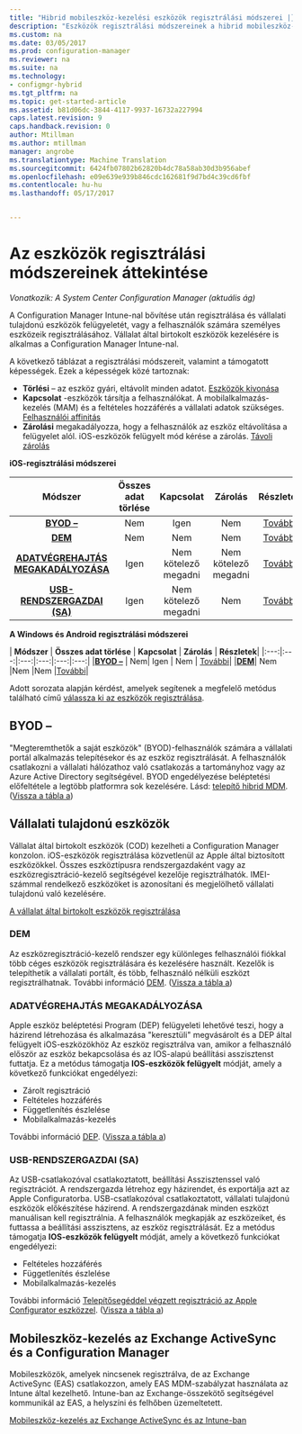 ```yaml
---
title: "Hibrid mobileszköz-kezelési eszközök regisztrálási módszerei |} Microsoft Docs"
description: "Eszközök regisztrálási módszereinek a hibrid mobileszköz-kezelést."
ms.custom: na
ms.date: 03/05/2017
ms.prod: configuration-manager
ms.reviewer: na
ms.suite: na
ms.technology:
- configmgr-hybrid
ms.tgt_pltfrm: na
ms.topic: get-started-article
ms.assetid: b81d06dc-3844-4117-9937-16732a227994
caps.latest.revision: 9
caps.handback.revision: 0
author: Mtillman
ms.author: mtillman
manager: angrobe
ms.translationtype: Machine Translation
ms.sourcegitcommit: 6424fb07802b62820b4dc78a58ab30d3b956abef
ms.openlocfilehash: e09e639e939b846cdc162681f9d7bd4c39cd6fbf
ms.contentlocale: hu-hu
ms.lasthandoff: 05/17/2017


---
```

# <a name="overview-of-device-enrollment-methods"></a>Az eszközök regisztrálási módszereinek áttekintése

*Vonatkozik: A System Center Configuration Manager (aktuális ág)*

A Configuration Manager Intune-nal bővítése után regisztrálása és vállalati tulajdonú eszközök felügyeletét, vagy a felhasználók számára személyes eszközeik regisztrálásához. Vállalat által birtokolt eszközök kezelésére is alkalmas a Configuration Manager Intune-nal.

A következő táblázat a regisztrálási módszereit, valamint a támogatott képességek. Ezek a képességek közé tartoznak:
- **Törlési** – az eszköz gyári, eltávolít minden adatot. [Eszközök kivonása](../deploy-use/wipe-lock-reset-devices.md)
- **Kapcsolat** -eszközök társítja a felhasználókat. A mobilalkalmazás-kezelés (MAM) és a feltételes hozzáférés a vállalati adatok szükséges. [Felhasználói affinitás](../deploy-use/user-affinity-for-hybrid-managed-devices.md)
- **Zárolási** megakadályozza, hogy a felhasználók az eszköz eltávolítása a felügyelet alól. iOS-eszközök felügyelt mód kérése a zárolás. [Távoli zárolás](../deploy-use/wipe-lock-reset-devices.md#remote-lock)

**iOS-regisztrálási módszerei**

| **Módszer** |    **Összes adat törlése** |    **Kapcsolat**    |    **Zárolás** | **Részletek** |
|:---:|:---:|:---:|:---:|:---:|
|**[BYOD –](#byod)** | Nem|    Igen |    Nem | [További](../deploy-use/enable-platform-enrollment.md)|
|**[DEM](#dem)**|    Nem |Nem |Nem    | [További](../deploy-use/enroll-devices-with-device-enrollment-manager.md)|
|**[ADATVÉGREHAJTÁS MEGAKADÁLYOZÁSA](#dep)**|    Igen |    Nem kötelező megadni |    Nem kötelező megadni|[További](../deploy-use/ios-device-enrollment-program-for-hybrid.md)|
|**[USB-RENDSZERGAZDAI (SA)](#usb-sa)**|    Igen |    Nem kötelező megadni |    Nem| [További](../deploy-use/ios-hybrid-enrollment-using-apple-configurator.md)|

**A Windows és Android regisztrálási módszerei**

| **Módszer** |    **Összes adat törlése** |    **Kapcsolat**    |    **Zárolás** | **Részletek**|
|:---:|:---:|:---:|:---:|:---:|:---:|
|**[BYOD –](#byod)** | Nem|    Igen |    Nem | [További](../deploy-use/enroll-hybrid-windows.md)|
|**[DEM](#dem)**|    Nem |Nem |Nem    |[További](../deploy-use/enroll-devices-with-device-enrollment-manager.md)|

Adott sorozata alapján kérdést, amelyek segítenek a megfelelő metódus található című [válassza ki az eszközök regisztrálása](/intune/get-started/choose-how-to-enroll-devices1).

## <a name="byod"></a>BYOD –
"Megteremthetők a saját eszközök" (BYOD)-felhasználók számára a vállalati portál alkalmazás telepítésekor és az eszköz regisztrálását. A felhasználók csatlakozni a vállalati hálózathoz való csatlakozás a tartományhoz vagy az Azure Active Directory segítségével. BYOD engedélyezése beléptetési előfeltétele a legtöbb platformra sok kezelésére. Lásd: [telepítő hibrid MDM](../deploy-use/setup-hybrid-mdm.md). ([Vissza a tábla a](#overview-of-device-enrollment-methods))

## <a name="corporate-owned-devices"></a>Vállalati tulajdonú eszközök
Vállalat által birtokolt eszközök (COD) kezelheti a Configuration Manager konzolon. iOS-eszközök regisztrálása közvetlenül az Apple által biztosított eszközökkel. Összes eszköztípusra rendszergazdaként vagy az eszközregisztráció-kezelő segítségével kezelője regisztrálhatók. IMEI-számmal rendelkező eszközöket is azonosítani és megjelölhető vállalati tulajdonú való kezelésére.

[A vállalat által birtokolt eszközök regisztrálása](../deploy-use/enroll-company-owned-devices.md)

### <a name="dem"></a>DEM
Az eszközregisztráció-kezelő rendszer egy különleges felhasználói fiókkal több céges eszközök regisztrálására és kezelésére használt. Kezelők is telepíthetik a vállalati portált, és több, felhasználó nélküli eszközt regisztrálhatnak. További információ [DEM](../deploy-use/enroll-devices-with-device-enrollment-manager.md). ([Vissza a tábla a](#overview-of-device-enrollment-methods))

### <a name="dep"></a>ADATVÉGREHAJTÁS MEGAKADÁLYOZÁSA
Apple eszköz beléptetési Program (DEP) felügyeleti lehetővé teszi, hogy a házirend létrehozása és alkalmazása "keresztüli" megvásárolt és a DEP által felügyelt iOS-eszközökhöz Az eszköz regisztrálva van, amikor a felhasználó először az eszköz bekapcsolása és az IOS-alapú beállítási asszisztenst futtatja. Ez a metódus támogatja **IOS-eszközök felügyelt** módját, amely a következő funkciókat engedélyezi:
  -    Zárolt regisztráció
  -    Feltételes hozzáférés
  -    Függetlenítés észlelése
  -    Mobilalkalmazás-kezelés

További információ [DEP](../deploy-use/ios-device-enrollment-program-for-hybrid.md). ([Vissza a tábla a](#overview-of-device-enrollment-methods))

### <a name="usb-sa"></a>USB-RENDSZERGAZDAI (SA)
Az USB-csatlakozóval csatlakoztatott, beállítási Asszisztenssel való regisztrációt. A rendszergazda létrehoz egy házirendet, és exportálja azt az Apple Configuratorba. USB-csatlakozóval csatlakoztatott, vállalati tulajdonú eszközök előkészítése házirend. A rendszergazdának minden eszközt manuálisan kell regisztrálnia. A felhasználók megkapják az eszközeiket, és futtassa a beállítási asszisztens, az eszköz regisztrálását. Ez a metódus támogatja **IOS-eszközök felügyelt** módját, amely a következő funkciókat engedélyezi:
  -    Feltételes hozzáférés
  -    Függetlenítés észlelése
  -    Mobilalkalmazás-kezelés

További információ [Telepítősegéddel végzett regisztráció az Apple Configurator eszközzel](../deploy-use/ios-hybrid-enrollment-using-apple-configurator.md). ([Vissza a tábla a](#overview-of-device-enrollment-methods))

## <a name="mobile-device-management-with-exchange-activesync-and-configuration-manager"></a>Mobileszköz-kezelés az Exchange ActiveSync és a Configuration Manager
Mobileszközök, amelyek nincsenek regisztrálva, de az Exchange ActiveSync (EAS) csatlakozzon, amely EAS MDM-szabályzat használata az Intune által kezelhető. Intune-ban az Exchange-összekötő segítségével kommunikál az EAS, a helyszíni és felhőben üzemeltetett.

[Mobileszköz-kezelés az Exchange ActiveSync és az Intune-ban](../deploy-use/manage-mobile-devices-with-exchange-activesync.md)

